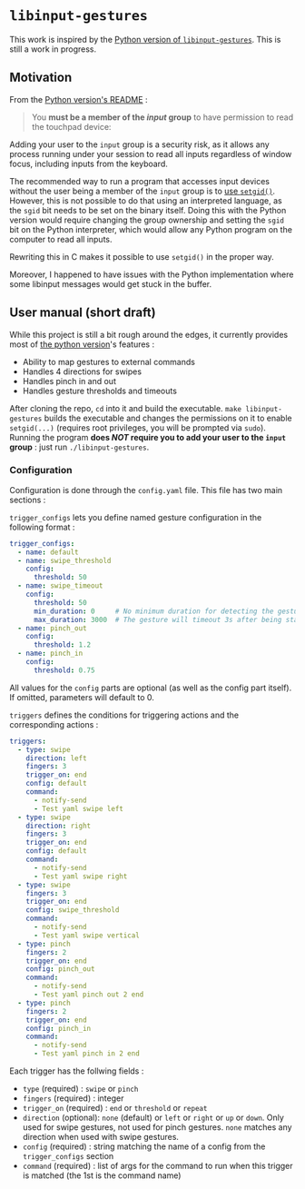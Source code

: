# `libinput-gestures`

This work is inspired by the [Python version of `libinput-gestures`](https://github.com/bulletmark/libinput-gestures).
This is still a work in progress.

## Motivation

From the [Python version's README](https://github.com/bulletmark/libinput-gestures/blob/master/README.md#installation) : 

> You **must be a member of the _input_ group** to have permission to read the
> touchpad device:

Adding your user to the `input` group is a security risk, as it allows any
process running under your session to read all inputs regardless of window
focus, including inputs from the keyboard.

The recommended way to run a program that accesses input devices without the
user being a member of the `input` group is to [use
`setgid()`](https://linuxhint.com/setuid-setgid-sticky-bit/). However, this is
not possible to do that using an interpreted language, as the `sgid` bit needs
to be set on the binary itself. Doing this with the Python version would
require changing the group ownership and setting the `sgid` bit on the Python
interpreter, which would allow any Python program on the computer to read all
inputs.

Rewriting this in C makes it possible to use `setgid()` in the proper way.

Moreover, I happened to have issues with the Python implementation where some
libinput messages would get stuck in the buffer.

## User manual (short draft)

While this project is still a bit rough around the edges, it currently provides
most of [the python version](https://github.com/bulletmark/libinput-gestures)'s
features :

- Ability to map gestures to external commands
- Handles 4 directions for swipes
- Handles pinch in and out
- Handles gesture thresholds and timeouts

After cloning the repo, `cd` into it and build the executable. `make
libinput-gestures` builds the executable and changes the permissions on it to
enable `setgid(...)` (requires root privileges, you will be prompted via
`sudo`). Running the program **does _NOT_ require you to add your user to the
`input` group** : just run `./libinput-gestures`.

### Configuration

Configuration is done through the `config.yaml` file. This file has two main sections :

`trigger_configs` lets you define named gesture configuration in the following format :

```yaml
trigger_configs:
  - name: default
  - name: swipe_threshold
    config:
      threshold: 50
  - name: swipe_timeout
    config:
      threshold: 50
      min_duration: 0     # No minimum duration for detecting the gesture
      max_duration: 3000  # The gesture will timeout 3s after being started
  - name: pinch_out
    config:
      threshold: 1.2
  - name: pinch_in
    config:
      threshold: 0.75
```

All values for the `config` parts are optional (as well as the config part itself). If omitted, parameters will default to 0.

`triggers` defines the conditions for triggering actions and the corresponding actions :

```yaml
triggers:
  - type: swipe
    direction: left
    fingers: 3
    trigger_on: end
    config: default
    command:
      - notify-send
      - Test yaml swipe left
  - type: swipe
    direction: right
    fingers: 3
    trigger_on: end
    config: default
    command:
      - notify-send
      - Test yaml swipe right
  - type: swipe
    fingers: 3
    trigger_on: end
    config: swipe_threshold
    command:
      - notify-send
      - Test yaml swipe vertical
  - type: pinch
    fingers: 2
    trigger_on: end
    config: pinch_out
    command:
      - notify-send
      - Test yaml pinch out 2 end
  - type: pinch
    fingers: 2
    trigger_on: end
    config: pinch_in
    command:
      - notify-send
      - Test yaml pinch in 2 end
```

Each trigger has the follwing fields :

- `type` (required) : `swipe` or `pinch`
- `fingers` (required) : integer
- `trigger_on` (required) : `end` or `threshold` or `repeat`
- `direction` (optional): `none` (default) or `left` or `right` or `up` or `down`. Only used for swipe gestures, not used for pinch gestures. `none` matches any direction when used with swipe gestures.
- `config` (required) : string matching the name of a config from the `trigger_configs` section
- `command` (required) : list of args for the command to run when this trigger is matched (the 1st is the command name)
